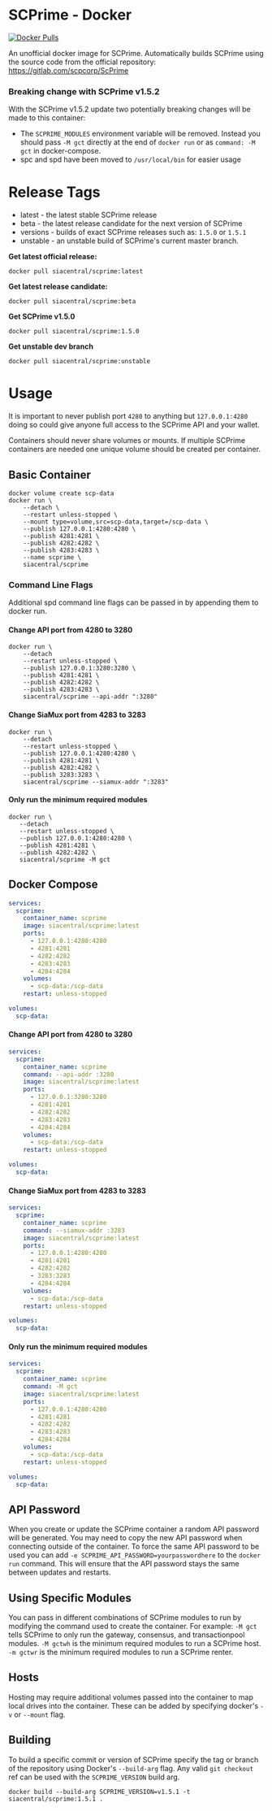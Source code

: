 # SCPrime - Docker

[![Docker Pulls](https://img.shields.io/docker/pulls/siacentral/scprime?color=2073ee&style=for-the-badge)](https://hub.docker.com/r/siacentral/scprime)

An unofficial docker image for SCPrime. Automatically builds SCPrime using the source code from the official repository: https://gitlab.com/scpcorp/ScPrime

### Breaking change with SCPrime v1.5.2
With the SCPrime v1.5.2 update two potentially breaking changes will be made to this container: 
+ The `SCPRIME_MODULES` environment variable will be removed. Instead you should
pass `-M gct` directly at the end of `docker run` or as `command: -M gct` in docker-compose. 
+ spc and spd have been moved to `/usr/local/bin` for easier usage

# Release Tags

+ latest - the latest stable SCPrime release
+ beta - the latest release candidate for the next version of SCPrime
+ versions - builds of exact SCPrime releases such as: `1.5.0` or `1.5.1`
+ unstable - an unstable build of SCPrime's current master branch.

**Get latest official release:**
```
docker pull siacentral/scprime:latest
```

**Get latest release candidate:**
```
docker pull siacentral/scprime:beta
```

**Get SCPrime v1.5.0**
```
docker pull siacentral/scprime:1.5.0
```

**Get unstable dev branch**
```
docker pull siacentral/scprime:unstable
```

# Usage

It is important to never publish port `4280` to anything but 
`127.0.0.1:4280` doing so could give anyone full access to the SCPrime API and
your wallet.

Containers should never share volumes or mounts. If multiple SCPrime containers
are needed one unique volume should be created per container.

## Basic Container
```
docker volume create scp-data
docker run \
	--detach \
	--restart unless-stopped \
	--mount type=volume,src=scp-data,target=/scp-data \
	--publish 127.0.0.1:4280:4280 \
	--publish 4281:4281 \
	--publish 4282:4282 \
	--publish 4283:4283 \
	--name scprime \
	siacentral/scprime
```

### Command Line Flags

Additional spd command line flags can be passed in by appending them to docker
run.

#### Change API port from 4280 to 3280
```
docker run \
	--detach
	--restart unless-stopped \
	--publish 127.0.0.1:3280:3280 \
	--publish 4281:4281 \
	--publish 4282:4282 \
	--publish 4283:4283 \
	siacentral/scprime --api-addr ":3280"
 ```


#### Change SiaMux port from 4283 to 3283
```
docker run \
	--detach
	--restart unless-stopped \
	--publish 127.0.0.1:4280:4280 \
	--publish 4281:4281 \
	--publish 4282:4282 \
	--publish 3283:3283 \
	siacentral/scprime --siamux-addr ":3283"
 ```

#### Only run the minimum required modules
 ```
docker run \
	--detach
	--restart unless-stopped \
	--publish 127.0.0.1:4280:4280 \
	--publish 4281:4281 \
	--publish 4282:4282 \
	siacentral/scprime -M gct
 ```

## Docker Compose

```yml
services:
  scprime:
    container_name: scprime
    image: siacentral/scprime:latest
    ports:
      - 127.0.0.1:4280:4280
      - 4281:4281
      - 4282:4282
      - 4283:4283
      - 4284:4284
    volumes:
      - scp-data:/scp-data
    restart: unless-stopped

volumes:
  scp-data:
```

#### Change API port from 4280 to 3280
```yml
services:
  scprime:
    container_name: scprime
    command: --api-addr :3280
    image: siacentral/scprime:latest
    ports:
      - 127.0.0.1:3280:3280
      - 4281:4281
      - 4282:4282
      - 4283:4283
      - 4284:4284
    volumes:
      - scp-data:/scp-data
    restart: unless-stopped

volumes:
  scp-data:
```


#### Change SiaMux port from 4283 to 3283
```yml
services:
  scprime:
    container_name: scprime
    command: --siamux-addr :3283
    image: siacentral/scprime:latest
    ports:
      - 127.0.0.1:4280:4280
      - 4281:4281
      - 4282:4282
      - 3283:3283
      - 4284:4284
    volumes:
      - scp-data:/scp-data
    restart: unless-stopped

volumes:
  scp-data:
```

#### Only run the minimum required modules
```yml
services:
  scprime:
    container_name: scprime
    command: -M gct
    image: siacentral/scprime:latest
    ports:
      - 127.0.0.1:4280:4280
      - 4281:4281
      - 4282:4282
      - 4283:4283
      - 4284:4284
    volumes:
      - scp-data:/scp-data
    restart: unless-stopped

volumes:
  scp-data:
```

## API Password

When you create or update the SCPrime container a random API password will be
generated. You may need to copy the new API password when connecting outside of
the container. To force the same API password to be used you can add
`-e SCPRIME_API_PASSWORD=yourpasswordhere` to the `docker run` command. This will
ensure that the API password stays the same between updates and restarts.

## Using Specific Modules

You can pass in different combinations of SCPrime modules to run by modifying the 
command used to create the container. For example: `-M gct` tells SCPrime to only
run the gateway, consensus, and transactionpool modules. `-M gctwh` is the minimum
required modules to run a SCPrime host. `-m gctwr` is the minimum required modules to
run a SCPrime renter.

## Hosts

Hosting may require additional volumes passed into the container to map
local drives into the container. These can be added by specifying
docker's `-v` or `--mount` flag.

## Building

To build a specific commit or version of SCPrime specify the tag or branch of the 
repository using Docker's `--build-arg` flag. Any valid `git checkout` ref can
be used with the `SCPRIME_VERSION` build arg.

```
docker build --build-arg SCPRIME_VERSION=v1.5.1 -t siacentral/scprime:1.5.1 .
```
